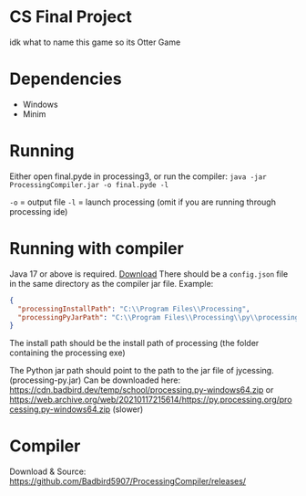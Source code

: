 # CS Final Project
idk what to name this game so its Otter Game

# Dependencies
 - Windows
 - Minim

# Running
Either open final.pyde in processing3, or run the compiler:
`java -jar ProcessingCompiler.jar -o final.pyde -l`

`-o` = output file
`-l` = launch processing (omit if you are running through processing ide)

# Running with compiler
Java 17 or above is required. [Download](https://www.azul.com/downloads/?version=java-17-lts&os=windows&architecture=x86-64-bit&package=jdk#zulu)
There should be a `config.json` file in the same directory as the compiler jar file.
Example:
```json
{
  "processingInstallPath": "C:\\Program Files\\Processing",
  "processingPyJarPath": "C:\\Program Files\\Processing\\py\\processing-py.jar"
}
```

The install path should be the install path of processing (the folder containing the processing exe)

The Python jar path should point to the path to the jar file of jycessing. (processing-py.jar)
Can be downloaded here: https://cdn.badbird.dev/temp/school/processing.py-windows64.zip or https://web.archive.org/web/20210117215614/https://py.processing.org/processing.py-windows64.zip (slower)

# Compiler
Download & Source: https://github.com/Badbird5907/ProcessingCompiler/releases/
